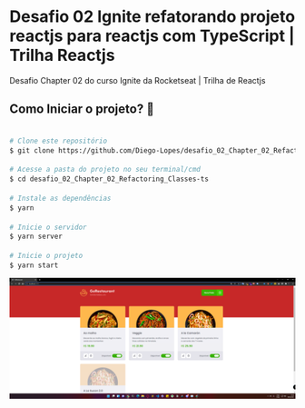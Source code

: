 # Desafio 02 Ignite refatorando projeto reactjs para reactjs com TypeScript | Trilha Reactjs

Desafio Chapter 02 do curso Ignite da Rocketseat | Trilha de Reactjs

<h2>Como Iniciar o projeto? 🎲 </h2>

```bash

# Clone este repositório
$ git clone https://github.com/Diego-Lopes/desafio_02_Chapter_02_Refactoring_Classes-ts.git

# Acesse a pasta do projeto no seu terminal/cmd
$ cd desafio_02_Chapter_02_Refactoring_Classes-ts

# Instale as dependências
$ yarn

# Inicie o servidor
$ yarn server

# Inicie o projeto
$ yarn start

```

<img src="./public/img/GoRestaurant.png"/>
